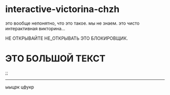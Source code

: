 # interactive-victorina-chzh
это вообще непонятно, что это такое. мы не знаем. это чисто интерактивная викторина...

НЕ ОТКРЫВАЙТЕ НЕ_ОТКРЫВАТЬ ЭТО БЛОКИРОВЩИК.

# ЭТО БОЛЬШОЙ ТЕКСТ

;;

---


ыыцрк цфукр



